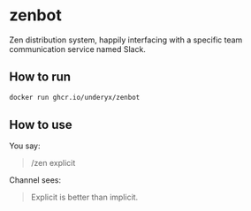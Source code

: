 # zenbot

Zen distribution system, happily interfacing with a specific team communication
service named Slack.

## How to run

```bash
docker run ghcr.io/underyx/zenbot
```

## How to use

You say:

> /zen explicit

Channel sees:

> Explicit is better than implicit.
